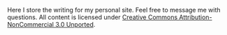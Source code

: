 Here I store the writing for my personal site.  Feel free to message me with questions. All content is licensed under [Creative Commons Attribution-NonCommercial 3.0 Unported](https://creativecommons.org/licenses/by-nc/3.0/deed.en_US).
